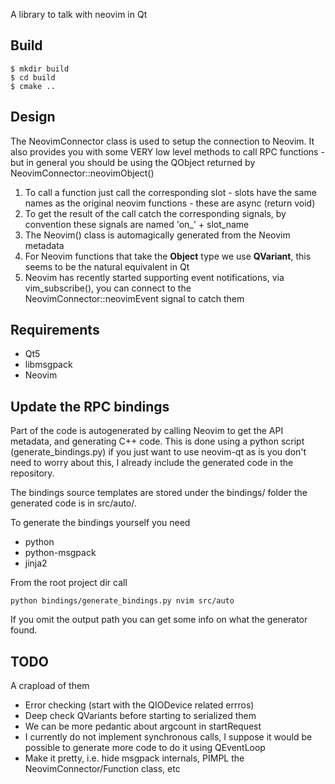 
A library to talk with neovim in Qt

## Build

    $ mkdir build
    $ cd build
    $ cmake ..

## Design

The NeovimConnector class is used to setup the connection to Neovim. It also
provides you with some VERY low level methods to call RPC functions - but in general
you should be using the QObject returned by NeovimConnector::neovimObject()

1. To call a function just call the corresponding slot - slots 
   have the same names as the original neovim functions - 
   these are async (return void)
2. To get the result of the call catch the corresponding signals,
   by convention these signals are named 'on\_' + slot\_name
3. The Neovim() class is automagically generated from the Neovim
   metadata
5. For Neovim functions that take the **Object** type we use **QVariant**,
   this seems to be the natural equivalent in Qt
6. Neovim has recently started supporting event notifications, via
   vim\_subscribe(), you can connect to the NeovimConnector::neovimEvent
   signal to catch them

## Requirements

* Qt5
* libmsgpack
* Neovim

## Update the RPC bindings

Part of the code is autogenerated by calling Neovim to get the API metadata,
and generating C++ code. This is done using a python script
(generate\_bindings.py) if you just want to use neovim-qt as is you don't need
to worry about this, I already include the generated code in the repository.

The bindings source templates are stored under the bindings/ folder the 
generated code is in src/auto/.

To generate the bindings yourself you need

- python
- python-msgpack
- jinja2

From the root project dir call

    python bindings/generate_bindings.py nvim src/auto

If you omit the output path you can get some info on what the generator
found.

## TODO

A crapload of them

* Error checking (start with the QIODevice related errros)
* Deep check QVariants before starting to serialized them
* We can be more pedantic about argcount in startRequest
* I currently do not implement synchronous calls, I suppose it
  would be possible to generate more code to do it using
  QEventLoop
* Make it pretty, i.e. hide msgpack internals, PIMPL the
  NeovimConnector/Function class, etc

